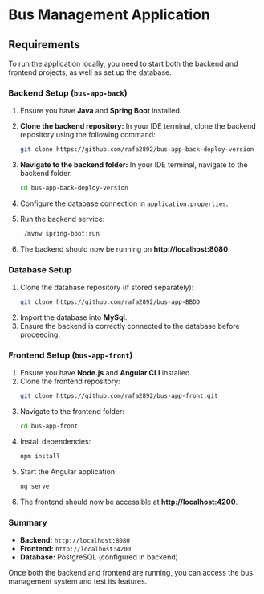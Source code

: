# Bus Management Application

## Requirements
To run the application locally, you need to start both the backend and frontend projects, as well as set up the database.

### Backend Setup (`bus-app-back`)
1. Ensure you have **Java** and **Spring Boot** installed.
2. **Clone the backend repository:**
   In your IDE terminal, clone the backend repository using the following command:
   ```sh
   git clone https://github.com/rafa2892/bus-app-back-deploy-version
   
3. **Navigate to the backend folder:**
   In your IDE terminal, navigate to the backend folder.
   ```sh
   cd bus-app-back-deploy-version
   ```
   
4. Configure the database connection in `application.properties`.                                                                                                                                                

5. Run the backend service:
   ```sh
   ./mvnw spring-boot:run
   ```
6. The backend should now be running on **http://localhost:8080**.

### Database Setup
1. Clone the database repository (if stored separately):
   ```sh
   git clone https://github.com/rafa2892/bus-app-BBDD
   ```
2. Import the database into **MySql**.
3. Ensure the backend is correctly connected to the database before proceeding.

### Frontend Setup (`bus-app-front`)
1. Ensure you have **Node.js** and **Angular CLI** installed.
2. Clone the frontend repository:
   ```sh
   git clone https://github.com/rafa2892/bus-app-front.git
   ```
3. Navigate to the frontend folder:
   ```sh
   cd bus-app-front
   ```
4. Install dependencies:
   ```sh
   npm install
   ```
5. Start the Angular application:
   ```sh
   ng serve
   ```
6. The frontend should now be accessible at **http://localhost:4200**.

### Summary
- **Backend:** `http://localhost:8080`
- **Frontend:** `http://localhost:4200`
- **Database:** PostgreSQL (configured in backend)

Once both the backend and frontend are running, you can access the bus management system and test its features.


